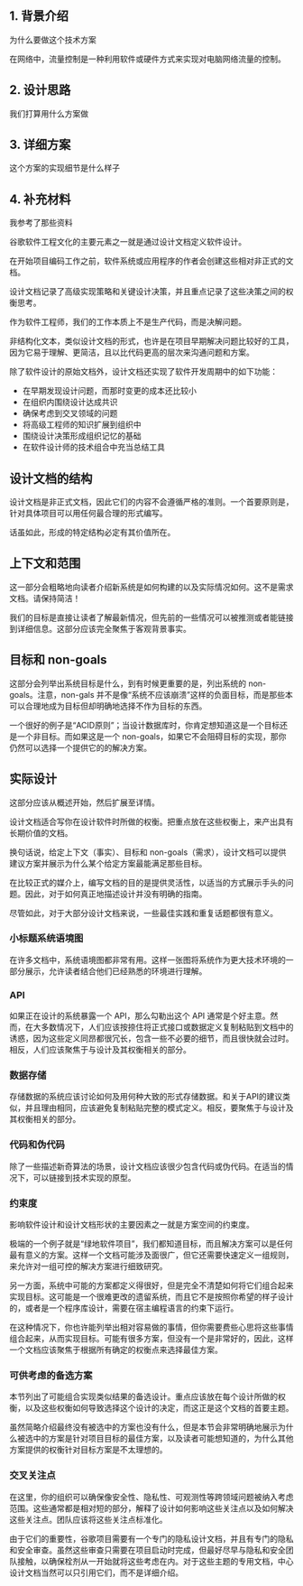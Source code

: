 
## 1. 背景介绍
为什么要做这个技术方案

在网络中，流量控制是一种利用软件或硬件方式来实现对电脑网络流量的控制。

## 2. 设计思路
我们打算用什么方案做

## 3. 详细方案
这个方案的实现细节是什么样子

## 4. 补充材料
我参考了那些资料


谷歌软件工程文化的主要元素之一就是通过设计文档定义软件设计。

在开始项目编码工作之前，软件系统或应用程序的作者会创建这些相对非正式的文档。

设计文档记录了高级实现策略和关键设计决策，并且重点记录了这些决策之间的权衡思考。

作为软件工程师，我们的工作本质上不是生产代码，而是决解问题。

非结构化文本，类似设计文档的形式，也许是在项目早期解决问题比较好的工具，因为它易于理解、更简洁，且以比代码更高的层次来沟通问题和方案。

除了软件设计的原始文档外，设计文档还实现了软件开发周期中的如下功能：

- 在早期发现设计问题，而那时变更的成本还比较小
- 在组织内围绕设计达成共识
- 确保考虑到交叉领域的问题
- 将高级工程师的知识扩展到组织中
- 围绕设计决策形成组织记忆的基础
- 在软件设计师的技术组合中充当总结工具

## 设计文档的结构

设计文档是非正式文档，因此它们的内容不会遵循严格的准则。一个首要原则是，针对具体项目可以用任何最合理的形式编写。

话虽如此，形成的特定结构必定有其价值所在。

## 上下文和范围

这一部分会粗略地向读者介绍新系统是如何构建的以及实际情况如何。这不是需求文档。请保持简洁！

我们的目标是直接让读者了解最新情况，但先前的一些情况可以被推测或者能链接到详细信息。这部分应该完全聚焦于客观背景事实。

## 目标和 non-goals

这部分会列举出系统目标是什么，到有时候更重要的是，列出系统的 non-goals。注意，non-gals 并不是像“系统不应该崩溃”这样的负面目标，而是那些本可以合理地成为目标但却明确地选择不作为目标的东西。

一个很好的例子是“ACID原则”；当设计数据库时，你肯定想知道这是一个目标还是一个非目标。而如果这是一个 non-goals，如果它不会阻碍目标的实现，那你仍然可以选择一个提供它的的解决方案。

## 实际设计

这部分应该从概述开始，然后扩展至详情。

设计文档适合写你在设计软件时所做的权衡。把重点放在这些权衡上，来产出具有长期价值的文档。

换句话说，给定上下文（事实）、目标和 non-goals（需求），设计文档可以提供建议方案并展示为什么某个给定方案最能满足那些目标。

在比较正式的媒介上，编写文档的目的是提供灵活性，以适当的方式展示手头的问题。因此，对于如何真正地描述设计并没有明确的指南。

尽管如此，对于大部分设计文档来说，一些最佳实践和重复话题都很有意义。

### 小标题系统语境图

在许多文档中，系统语境图都非常有用。这样一张图将系统作为更大技术环境的一部分展示，允许读者结合他们已经熟悉的环境进行理解。

### API

如果正在设计的系统暴露一个 API，那么勾勒出这个 API 通常是个好主意。然而，在大多数情况下，人们应该按捺住将正式接口或数据定义复制粘贴到文档中的诱惑，因为这些定义同昂都很冗长，包含一些不必要的细节，而且很快就会过时。相反，人们应该聚焦于与设计及其权衡相关的部分。

### 数据存储

存储数据的系统应该讨论如何及用何种大致的形式存储数据。和关于API的建议类似，并且理由相同，应该避免复制粘贴完整的模式定义。相反，要聚焦于与设计及其权衡相关的部分。

### 代码和伪代码

除了一些描述新奇算法的场景，设计文档应该很少包含代码或伪代码。在适当的情况下，可以链接到技术实现的原型。

### 约束度

影响软件设计和设计文档形状的主要因素之一就是方案空间的约束度。

极端的一个例子就是“绿地软件项目”，我们都知道目标，而且解决方案可以是任何最有意义的方案。这样一个文档可能涉及面很广，但它还需要快速定义一组规则，来允许对一组可控的解决方案进行细致研究。

另一方面，系统中可能的方案都定义得很好，但是完全不清楚如何将它们组合起来实现目标。这可能是一个很难更改的遗留系统，而且它不是按照你希望的样子设计的，或者是一个程序库设计，需要在宿主编程语言的约束下运行。

在这种情况下，你也许能列举出相对容易做的事情，但你需要费些心思将这些事情组合起来，从而实现目标。可能有很多方案，但没有一个是非常好的，因此，这样一个文档应该聚焦于根据所有确定的权衡点来选择最佳方案。

### 可供考虑的备选方案

本节列出了可能组合实现类似结果的备选设计。重点应该放在每个设计所做的权衡，以及这些权衡如何导致选择这个设计的决定，而这正是这个文档的首要主题。

虽然简略介绍最终没有被选中的方案也没有什么，但是本节会非常明确地展示为什么被选中的方案是针对项目目标的最佳方案，以及读者可能想知道的，为什么其他方案提供的权衡针对目标方案是不太理想的。

### 交叉关注点

在这里，你的组织可以确保像安全性、隐私性、可观测性等跨领域问题被纳入考虑范围。这些通常都是相对短的部分，解释了设计如何影响这些关注点以及如何解决这些关注点。团队应该将这些关注点标准化。

由于它们的重要性，谷歌项目需要有一个专门的隐私设计文档，并且有专门的隐私和安全审查。虽然这些审查只需要在项目启动时完成，但最好尽早与隐私和安全团队接触，以确保栓剂从一开始就将这些考虑在内。对于这些主题的专用文档，中心设计文档当然可以只引用它们，而不是详细介绍。
